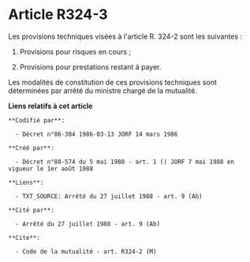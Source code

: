 # Article R324-3

Les provisions techniques visées à l'article R. 324-2 sont les suivantes :

1. Provisions pour risques en cours ;

2. Provisions pour prestations restant à payer.

Les modalités de constitution de ces provisions techniques sont déterminées par arrêté du ministre chargé de la mutualité.

**Liens relatifs à cet article**

	**Codifié par**:

	  - Décret n°86-384 1986-03-13 JORF 14 mars 1986

	**Créé par**:

	  - Décret n°88-574 du 5 mai 1988 - art. 1 () JORF 7 mai 1988 en vigueur le 1er août 1988

	**Liens**:

	  - TXT_SOURCE: Arrêté du 27 juillet 1988 - art. 9 (Ab)

	**Cité par**:

	  - Arrêté du 27 juillet 1988 - art. 9 (Ab)

	**Cite**:

	  - Code de la mutualité - art. R324-2 (M)

